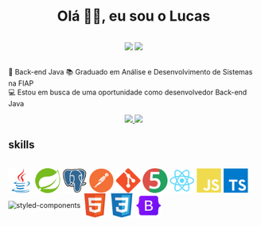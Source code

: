 

<h1 align="center">Olá 👋🏻, eu sou o Lucas</h1>

<br>

<div align="center">
  <a href="https://www.linkedin.com/in/lucas-rodrigues-perfil/" target="_blank"><img src="https://img.shields.io/badge/-LinkedIn-%230077B5?style=for-the-badge&logo=linkedin&logoColor=white" target="_blank"></a>
  <a href = "mailto:lucascontatodev@gmail.com"><img src="https://img.shields.io/badge/-Gmail-%23333?style=for-the-badge&logo=gmail&logoColor=white" target="_blank"></a>
</div>     
  
  <br />
  
🚀 Back-end Java
📚 Graduado em Análise e Desenvolvimento de Sistemas na FIAP  
💻 Estou em busca de uma oportunidade como desenvolvedor Back-end Java  

<div align="center">
  <a href="https://github.com/rodrigues14">
     <img height="160em" src="https://github-readme-stats.vercel.app/api?username=rodrigues14&count_private=true&include_all_commits=true&show_icons=true&theme=tokyonight&hide_border=false&show_owner=true"/>
     <img height="160em" src="https://github-readme-stats.vercel.app/api/top-langs/?username=rodrigues14&theme=tokyonight&hide_border=false&&layout=compact"/> 
  </a>
</div>

<h2>skills</h2>

<div style="display: inline_block"><br>
  <img align="center" alt="java" height="50" src="https://raw.githubusercontent.com/devicons/devicon/master/icons/java/java-original.svg">
  <img align="center" alt="spring" height="50" src="https://raw.githubusercontent.com/devicons/devicon/master/icons/spring/spring-original.svg">
  <img align="center" alt="postgresql" height="50" src="https://raw.githubusercontent.com/devicons/devicon/master/icons/postgresql/postgresql-original.svg">
  <img align="center" alt="postman" height="50" src="https://raw.githubusercontent.com/devicons/devicon/master/icons/postman/postman-original.svg">
  <img align="center" alt="GIT" height="50" src="https://raw.githubusercontent.com/devicons/devicon/master/icons/git/git-original.svg">
  <img align="center" alt="junit" height="50" src="https://raw.githubusercontent.com/devicons/devicon/master/icons/JUnit/JUnit-original.svg">
  
  
  <img align="center" alt="react" height="50" src="https://raw.githubusercontent.com/devicons/devicon/master/icons/react/react-original.svg">
  <img align="center" alt="Js" height="50" src="https://raw.githubusercontent.com/devicons/devicon/master/icons/javascript/javascript-plain.svg">
  <img align="center" alt="TS" height="50" src="https://raw.githubusercontent.com/devicons/devicon/master/icons/typescript/typescript-plain.svg">
  <img align="center" alt="styled-components" height="50" src="https://raw.githubusercontent.com/styled-components/brand/master/styled-components.png" /> 
  <img align="center" alt="HTML" height="50" src="https://raw.githubusercontent.com/devicons/devicon/master/icons/html5/html5-original.svg">
  <img align="center" alt="CSS" height="50" src="https://raw.githubusercontent.com/devicons/devicon/master/icons/css3/css3-original.svg">
  <img align="center" alt="bootstrap" height="50" src="https://raw.githubusercontent.com/devicons/devicon/master/icons/bootstrap/bootstrap-original.svg">
  
</div>
